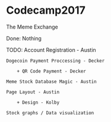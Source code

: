 # Codecamp2017

The Meme Exchange

Done: Nothing

TODO:
	Account Registration - Austin

	Dogecoin Payment Proccessing - Decker

		+ QR Code Payment - Decker

	Meme Stock Database Magic - Austin

	Page Layout - Austin

		+ Design - Kolby

	Stock graphs / Data visualization
